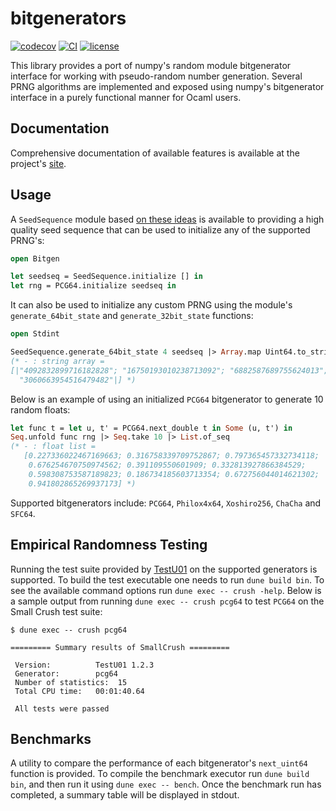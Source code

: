 # bitgenerators
[![codecov][1]](https://codecov.io/gh/zoj613/bitgenerators)
[![CI][2]](https://github.com/zoj613/bitgenerators/actions/workflows/)
[![license][3]](https://github.com/zoj613/bitgenerators/blob/main/LICENSE)

This library provides a port of numpy's random module bitgenerator interface for working with
pseudo-random number generation. Several PRNG algorithms are implemented and exposed using
numpy's bitgenerator interface in a purely functional manner for Ocaml users.

## Documentation
Comprehensive documentation of available features is available at the project's [site][4].

## Usage
A `SeedSequence` module based [on these ideas][5] is available to providing a high quality seed sequence that
can be used to initialize any of the supported PRNG's:
```ocaml
open Bitgen

let seedseq = SeedSequence.initialize [] in
let rng = PCG64.initialize seedseq in
```
It can also be used to initialize any custom PRNG using the module's `generate_64bit_state`
and `generate_32bit_state` functions:
```ocaml
open Stdint

SeedSequence.generate_64bit_state 4 seedseq |> Array.map Uint64.to_string 
(* - : string array =
[|"4092832899716182828"; "16750193010238713092"; "6882587689755624013";
  "3060663954516479482"|] *)
```
Below is an example of using an initialized `PCG64` bitgenerator to generate 10 random
floats:
```ocaml
let func t = let u, t' = PCG64.next_double t in Some (u, t') in
Seq.unfold func rng |> Seq.take 10 |> List.of_seq
(* - : float list =
   [0.227336022467169663; 0.316758339709752867; 0.797365457332734118;
    0.676254670750974562; 0.391109550601909; 0.332813927866384529;
    0.598308753587189823; 0.186734185603713354; 0.672756044014621302;
    0.941802865269937173] *)
```
Supported bitgenerators include: `PCG64`, `Philox4x64`, `Xoshiro256`, `ChaCha` and `SFC64`.

## Empirical Randomness Testing
Running the test suite provided by [TestU01][6] on the supported generators is supported.
To build the test executable one needs to run `dune build bin`. To see the available
command options run `dune exec -- crush -help`. Below is a sample output from running
`dune exec -- crush pcg64` to test `PCG64` on the Small Crush test suite:
```shell
$ dune exec -- crush pcg64

========= Summary results of SmallCrush =========

 Version:          TestU01 1.2.3
 Generator:        pcg64
 Number of statistics:  15
 Total CPU time:   00:01:40.64

 All tests were passed
```
## Benchmarks
A utility to compare the performance of each bitgenerator's `next_uint64` function is provided.
To compile the benchmark executor run `dune build bin`, and then run it using `dune exec -- bench`.
Once the benchmark run has completed, a summary table will be displayed in stdout.


[1]: https://codecov.io/gh/zoj613/bitgenerators/graph/badge.svg?token=KOOG2Y1SH5
[2]: https://img.shields.io/github/actions/workflow/status/zoj613/bitgenerators/build-and-test.yml?branch=main
[3]: https://img.shields.io/github/license/zoj613/bitgenerators
[4]: https://zoj613.github.io/bitgenerators/bitgenerators/Bitgen/index.html
[5]: https://www.pcg-random.org/posts/developing-a-seed_seq-alternative.html
[6]: https://www.semanticscholar.org/paper/TestU01%3A-A-C-library-for-empirical-testing-of-L'Ecuyer-Simard/ba61b9f0b400b6a375eca7f7ecdb18ad871fa9e8

